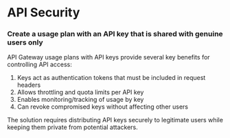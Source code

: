 # API Security

### Create a usage plan with an API key that is shared with genuine users only



API Gateway usage plans with API keys provide several key benefits for controlling API access:

1. Keys act as authentication tokens that must be included in request headers
2. Allows throttling and quota limits per API key
3. Enables monitoring/tracking of usage by key
4. Can revoke compromised keys without affecting other users

The solution requires distributing API keys securely to legitimate users while keeping them private from potential attackers.

